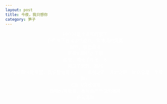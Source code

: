 ```yaml
---
layout: post
title: 今夜，我只想你
category: 笋子
---
```


<center><font color="#fff">
k9004是个温和的孩子 <br>
白色帘子有淡淡的底纹，和浅浅的落寞 <br>
窗外，夜色微凉 <br>
斑斓的霓虹花了眼 <br>
这夜，淹没了月光，水 <br>
淹没了荒野，墓地 <br>
（你说萤火是希望，我说墓地是死亡——离别之后，开始之前，轮回总是一个模样） <br>
光影飞快地溜走 <br>
隐隐的背景里，唯有自己干涩的眼睛 <br>
那么清晰 <br>
<br>
</font>
</center>
